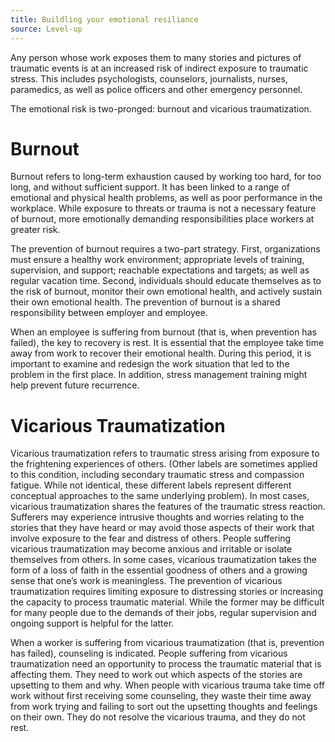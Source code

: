 ```yaml
---
title: Buildling your emotional resiliance
source: Level-up
---
```

Any person whose work exposes them to many stories and pictures of traumatic events is at an increased risk of indirect exposure to traumatic stress. This includes psychologists, counselors, journalists, nurses, paramedics, as well as police officers and other emergency personnel.

The emotional risk is two-pronged: burnout and vicarious traumatization.

# Burnout
Burnout refers to long-term exhaustion caused by working too hard, for too long, and without sufficient support. It has been linked to a range of emotional and physical health problems, as well as poor performance in the workplace. While exposure to threats or trauma is not a necessary feature of burnout, more emotionally demanding responsibilities place workers at greater risk.

The prevention of burnout requires a two-part strategy. First, organizations must ensure a healthy work environment; appropriate levels of training, supervision, and support; reachable expectations and targets; as well as regular vacation time. Second, individuals should educate themselves as to the risk of burnout, monitor their own emotional health, and actively sustain their own emotional health. The prevention of burnout is a shared responsibility between employer and employee.

When an employee is suffering from burnout (that is, when prevention has failed), the key to recovery is rest. It is essential that the employee take time away from work to recover their emotional health. During this period, it is important to examine and redesign the work situation that led to the problem in the first place. In addition, stress management training might help prevent future recurrence.

# Vicarious Traumatization

Vicarious traumatization refers to traumatic stress arising from exposure to the frightening experiences of others. (Other labels are sometimes applied to this condition, including secondary traumatic stress and compassion fatigue. While not identical, these different labels represent different conceptual approaches to the same underlying problem). In most cases, vicarious traumatization shares the features of the traumatic stress reaction. Sufferers may experience intrusive thoughts and worries relating to the stories that they have heard or may avoid those aspects of their work that involve exposure to the fear and distress of others. People suffering vicarious traumatization may become anxious and irritable or isolate themselves from others. In some cases, vicarious traumatization takes the form of a loss of faith in the essential goodness of others and a growing sense that one’s work is meaningless. The prevention of vicarious traumatization requires limiting exposure to distressing stories or increasing the capacity to process traumatic material. While the former may be difficult for many people due to the demands of their jobs, regular supervision and ongoing support is helpful for the latter.

When a worker is suffering from vicarious traumatization (that is, prevention has failed), counseling is indicated. People suffering from vicarious traumatization need an opportunity to process the traumatic material that is affecting them. They need to work out which aspects of the stories are upsetting to them and why. When people with vicarious trauma take time off work without first receiving some counseling, they waste their time away from work trying and failing to sort out the upsetting thoughts and feelings on their own. They do not resolve the vicarious trauma, and they do not rest.
